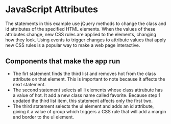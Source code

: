 # JavaScript Attributes

The statements in this example use jQuery methods to change the class and id attributes of the specified HTML elements. When the values of these attributes change, new CSS rules are applied to the elements, changing how they look. Using events to trigger changes to attribute values that apply new CSS rules is a popular way to make a web page interactive.

## Components that make the app run

* The firt statement finds the third list and removes hot from the class attribute on that element. This is important to note because it affects the next statement.
* The second statement selects all li elements whose class attrubute has a value of hot. It add a new class name called favorite. Because step 1 updated the third list item, this statement affects only the first two.
* The third statement selects the ul element and adds an id attribute, giving it a value of group which triggers a CSS rule that will add a margin and border to the ul element.
